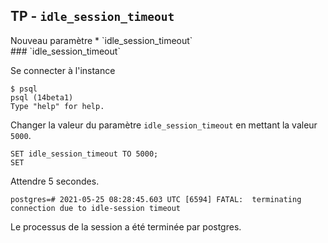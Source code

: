 ## TP - `idle_session_timeout`

<div class="slide-content">
Nouveau paramètre
  * `idle_session_timeout`
</div>

<div class="notes">
### `idle_session_timeout`

Se connecter à l'instance

```
$ psql
psql (14beta1)
Type "help" for help.
```

Changer la valeur du paramètre `idle_session_timeout` en mettant la valeur
`5000`.

```
SET idle_session_timeout TO 5000;
SET
```

Attendre 5 secondes.

```
postgres=# 2021-05-25 08:28:45.603 UTC [6594] FATAL:  terminating connection due to idle-session timeout
```

Le processus de la session a été terminée par postgres.

</div>
